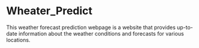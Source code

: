 # Wheater_Predict
This weather forecast prediction webpage is a website that provides up-to-date information about the weather conditions and forecasts for various locations.
